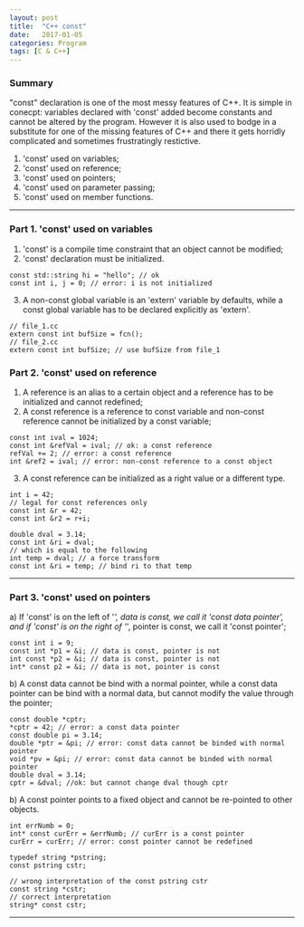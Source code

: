 ```yaml
---
layout: post
title:  "C++ const"
date:   2017-01-05
categories: Program
tags: [C & C++]
---
```


### Summary

"const" declaration is one of the most messy features of C++. It is simple in conecpt: variables declared with 'const' added become constants and cannot be altered by the program. However it is also used to bodge in a substitute for one of the missing features of C++ and there it gets horridly complicated and sometimes frustratingly restictive. 

1. 'const' used on variables;
2. 'const' used on reference;
3. 'const' used on pointers;
4. 'const' used on parameter passing;
5. 'const' used on member functions.

___

### Part 1. 'const' used on variables

1. 'const' is a compile time constraint that an object cannot be modified;
2. 'const' declaration must be initialized.

```
const std::string hi = "hello"; // ok
const int i, j = 0; // error: i is not initialized
```
3. A non-const global variable is an 'extern' variable by defaults, while a const global variable has to be declared explicitly as 'extern'.

```
// file_1.cc
extern const int bufSize = fcn();
// file_2.cc
extern const int bufSize; // use bufSize from file_1
```

### Part 2. 'const' used on reference

1. A reference is an alias to a certain object and a reference has to be initialized and cannot redefined;
2. A const reference is a reference to const variable and non-const reference cannot be initialized by a const variable;

```
const int ival = 1024;
const int &refVal = ival; // ok: a const reference
refVal += 2; // error: a const reference
int &ref2 = ival; // error: non-const reference to a const object
```

3. A const reference can be initialized as a right value or a different type.

```
int i = 42;
// legal for const references only
const int &r = 42;
const int &r2 = r+i;

double dval = 3.14; 
const int &ri = dval;
// which is equal to the following
int temp = dval; // a force transform
const int &ri = temp; // bind ri to that temp
```
___

### Part 3. 'const' used on pointers

a) If 'const' is on the left of '*', data is const, we call it 'const data pointer', and if 'const' is on the right of '*', pointer is const, we call it 'const pointer';

```
const int i = 9;
const int *p1 = &i; // data is const, pointer is not
int const *p2 = &i; // data is const, pointer is not
int* const p2 = &i; // data is not, pointer is const
```

b) A const data cannot be bind with a normal pointer, while a const data pointer can be bind with a normal data, but cannot modify the value through the pointer;

```
const double *cptr;
*cptr = 42; // error: a const data pointer
const double pi = 3.14;
double *ptr = &pi; // error: const data cannot be binded with normal pointer
void *pv = &pi; // error: const data cannot be binded with normal pointer
double dval = 3.14;
cptr = &dval; //ok: but cannot change dval though cptr
```
b) A const pointer points to a fixed object and cannot be re-pointed to other objects.

```
int errNumb = 0;
int* const curErr = &errNumb; // curErr is a const pointer
curErr = curErr; // error: const pointer cannot be redefined

typedef string *pstring;
const pstring cstr;

// wrong interpretation of the const pstring cstr
const string *cstr;
// correct interpretation
string* const cstr;
```
___

